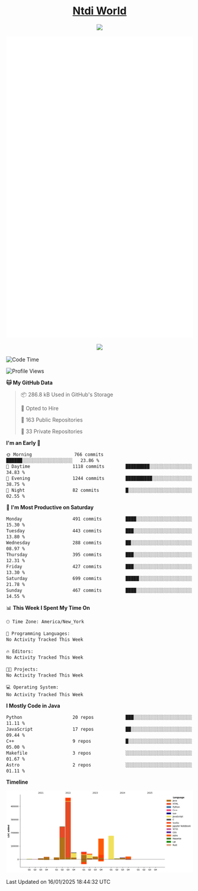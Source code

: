 <h1 align="center"><a href="https://www.ntdi.world">Ntdi World</a></h1>
<p align="center">
  <a href="https://github.com/n-tdi"><img src="https://readme-typing-svg.herokuapp.com?lines=FullStack+Developer;Web+Developer;Open-Source+Enthusiast;Java+Developer;Spigot-API%20Developer;&center=true&width=500&height=50"></a>
</p>

<div align="center">
  <img src="/github-metrics.svg"></img>
  
  <img src="https://komarev.com/ghpvc/?username=n-tdi&color=green"></img>
</div>

<!-- May use later.. idk -->
<!-- <a href="http://www.github.com/n-tdi"><img src="https://github-readme-stats.vercel.app/api?username=n-tdi&show_icons=true&hide=&count_private=true&title_color=0891b2&text_color=ffffff&icon_color=0891b2&bg_color=1c1917&hide_border=true&show_icons=true" alt="n-tdi's GitHub stats" /></a> -->

<!--START_SECTION:waka-->
![Code Time](http://img.shields.io/badge/Code%20Time-324%20hrs%2046%20mins-blue)

![Profile Views](http://img.shields.io/badge/Profile%20Views-1-blue)

**🐱 My GitHub Data** 

> 📦 286.8 kB Used in GitHub's Storage 
 > 
> 💼 Opted to Hire
 > 
> 📜 163 Public Repositories 
 > 
> 🔑 33 Private Repositories 
 > 
**I'm an Early 🐤** 

```text
🌞 Morning                766 commits         ██████░░░░░░░░░░░░░░░░░░░   23.86 % 
🌆 Daytime                1118 commits        █████████░░░░░░░░░░░░░░░░   34.83 % 
🌃 Evening                1244 commits        ██████████░░░░░░░░░░░░░░░   38.75 % 
🌙 Night                  82 commits          █░░░░░░░░░░░░░░░░░░░░░░░░   02.55 % 
```
📅 **I'm Most Productive on Saturday** 

```text
Monday                   491 commits         ████░░░░░░░░░░░░░░░░░░░░░   15.30 % 
Tuesday                  443 commits         ███░░░░░░░░░░░░░░░░░░░░░░   13.80 % 
Wednesday                288 commits         ██░░░░░░░░░░░░░░░░░░░░░░░   08.97 % 
Thursday                 395 commits         ███░░░░░░░░░░░░░░░░░░░░░░   12.31 % 
Friday                   427 commits         ███░░░░░░░░░░░░░░░░░░░░░░   13.30 % 
Saturday                 699 commits         █████░░░░░░░░░░░░░░░░░░░░   21.78 % 
Sunday                   467 commits         ████░░░░░░░░░░░░░░░░░░░░░   14.55 % 
```


📊 **This Week I Spent My Time On** 

```text
🕑︎ Time Zone: America/New_York

💬 Programming Languages: 
No Activity Tracked This Week

🔥 Editors: 
No Activity Tracked This Week

🐱‍💻 Projects: 
No Activity Tracked This Week

💻 Operating System: 
No Activity Tracked This Week
```

**I Mostly Code in Java** 

```text
Python                   20 repos            ███░░░░░░░░░░░░░░░░░░░░░░   11.11 % 
JavaScript               17 repos            ██░░░░░░░░░░░░░░░░░░░░░░░   09.44 % 
C++                      9 repos             █░░░░░░░░░░░░░░░░░░░░░░░░   05.00 % 
Makefile                 3 repos             ░░░░░░░░░░░░░░░░░░░░░░░░░   01.67 % 
Astro                    2 repos             ░░░░░░░░░░░░░░░░░░░░░░░░░   01.11 % 
```



**Timeline**

![Lines of Code chart](https://raw.githubusercontent.com/n-tdi/n-tdi/main/assets/bar_graph.png)


 Last Updated on 16/01/2025 18:44:32 UTC
<!--END_SECTION:waka-->
